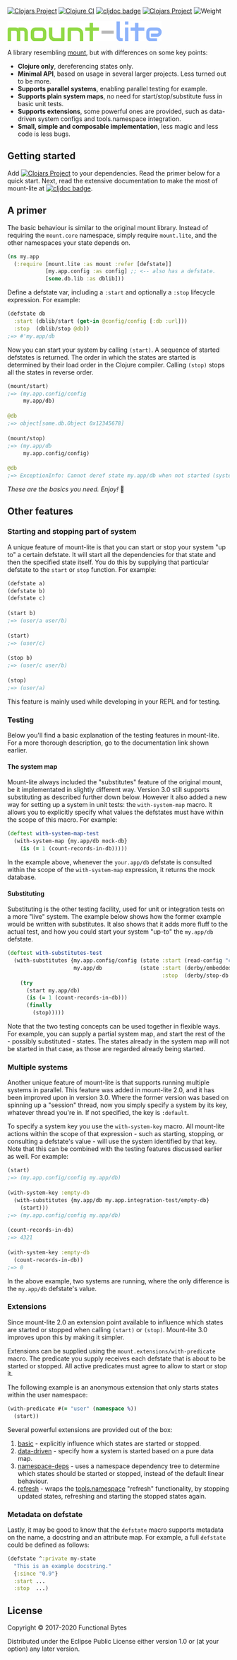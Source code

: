 [![Clojars Project](https://img.shields.io/clojars/v/functionalbytes/mount-lite.svg)](https://clojars.org/functionalbytes/mount-lite)
[![Clojure CI](https://github.com/aroemers/mount-lite/workflows/Clojure%20CI/badge.svg?branch=3.x)](https://github.com/aroemers/mount-lite/actions?query=workflow%3A%22Clojure+CI%22)
[![cljdoc badge](https://cljdoc.org/badge/functionalbytes/mount-lite)](https://cljdoc.org/d/functionalbytes/mount-lite/CURRENT)
[![Clojars Project](https://img.shields.io/clojars/dt/functionalbytes/mount-lite?color=blue)](https://clojars.org/functionalbytes/mount-lite)
![Weight](https://img.shields.io/badge/weight-lite-brightgreen)

![logo](doc/logo.png)

A library resembling [mount](https://github.com/tolitius/mount), but with differences on some key points:

* **Clojure only**, dereferencing states only.
* **Minimal API**, based on usage in several larger projects. Less turned out to be more.
* **Supports parallel systems**, enabling parallel testing for example.
* **Supports plain system maps**, no need for start/stop/substitute fuss in basic unit tests.
* **Supports extensions**, some powerful ones are provided, such as data-driven system configs and tools.namespace integration.
* **Small, simple and composable implementation**, less magic and less code is less bugs.


## Getting started

Add [![Clojars Project](https://img.shields.io/clojars/v/functionalbytes/mount-lite.svg)](https://clojars.org/functionalbytes/mount-lite) to your dependencies.
Read the primer below for a quick start.
Next, read the extensive documentation to make the most of mount-lite at [![cljdoc badge](https://cljdoc.org/badge/functionalbytes/mount-lite)](https://cljdoc.org/d/functionalbytes/mount-lite/CURRENT).


## A primer

The basic behaviour is similar to the original mount library.
Instead of requiring the `mount.core` namespace, simply require `mount.lite`, and the other namespaces your state depends on.

```clj
(ns my.app
  (:require [mount.lite :as mount :refer [defstate]]
            [my.app.config :as config] ;; <-- also has a defstate.
            [some.db.lib :as dblib]))
```

Define a defstate var, including a `:start` and optionally a `:stop` lifecycle expression.
For example:

```clj
(defstate db
  :start (dblib/start (get-in @config/config [:db :url]))
  :stop  (dblib/stop @db))
;=> #'my.app/db
```

Now you can start your system by calling `(start)`.
A sequence of started defstates is returned.
The order in which the states are started is determined by their load order in the Clojure compiler.
Calling `(stop)` stops all the states in reverse order.

```clj
(mount/start)
;=> (my.app.config/config
     my.app/db)

@db
;=> object[some.db.Object 0x12345678]

(mount/stop)
;=> (my.app/db
     my.app.config/config)

@db
;=> ExceptionInfo: Cannot deref state my.app/db when not started (system :default)
```

*These are the basics you need. Enjoy!* 🚀


## Other features

### Starting and stopping part of system

A unique feature of mount-lite is that you can start or stop your system "up to" a certain defstate.
It will start all the dependencies for that state and then the specified state itself.
You do this by supplying that particular defstate to the `start` or `stop` function.
For example:

```clj
(defstate a)
(defstate b)
(defstate c)

(start b)
;=> (user/a user/b)

(start)
;=> (user/c)

(stop b)
;=> (user/c user/b)

(stop)
;=> (user/a)
```

This feature is mainly used while developing in your REPL and for testing.


### Testing

Below you'll find a basic explanation of the testing features in mount-lite.
For a more thorough description, go to the documentation link shown earlier.

#### The system map

Mount-lite always included the "substitutes" feature of the original mount, be it implementated in slightly different way.
Version 3.0 still supports substituting as described further down below.
However it also added a new way for setting up a system in unit tests: the `with-system-map` macro.
It allows you to explicitly specify what values the defstates must have within the scope of this macro.
For example:

```clj
(deftest with-system-map-test
  (with-system-map {my.app/db mock-db}
    (is (= 1 (count-records-in-db)))))
```

In the example above, whenever the `your.app/db` defstate is consulted within the scope of the `with-system-map` expression, it returns the mock database.

#### Substituting

Substituting is the other testing facility, used for unit or integration tests on a more "live" system.
The example below shows how the former example would be written with substitutes.
It also shows that it adds more fluff to the actual test, and how you could start your system "up-to" the `my.app/db` defstate.

```clj
(deftest with-substitutes-test
  (with-substitutes {my.app.config/config (state :start (read-config "config.test.edn"))
                     my.app/db            (state :start (derby/embedded-db)
                                                 :stop  (derby/stop-db @my.app/db))}
    (try
      (start my.app/db)
      (is (= 1 (count-records-in-db)))
      (finally
        (stop)))))
```

Note that the two testing concepts can be used together in flexible ways.
For example, you can supply a partial system map, and start the rest of the - possibly substituted - states.
The states already in the system map will not be started in that case, as those are regarded already being started.

### Multiple systems

Another unique feature of mount-lite is that supports running multiple systems in parallel.
This feature was added in mount-lite 2.0, and it has been improved upon in version 3.0.
Where the former version was based on spinning up a "session" thread, now you simply specify a system by its key, whatever thread you're in.
If not specified, the key is `:default`.

To specify a system key you use the `with-system-key` macro.
All mount-lite actions within the scope of that expression - such as starting, stopping, or consulting a defstate's value - will use the system identified by that key.
Note that this can be combined with the testing features discussed earlier as well.
For example:

```clj
(start)
;=> (my.app.config/config my.app/db)

(with-system-key :empty-db
  (with-substitutes {my.app/db my.app.integration-test/empty-db}
    (start)))
;=> (my.app.config/config my.app/db)

(count-records-in-db)
;=> 4321

(with-system-key :empty-db
  (count-records-in-db))
;=> 0
```

In the above example, two systems are running, where the only difference is the `my.app/db` defstate's value.

### Extensions

Since mount-lite 2.0 an extension point available to influence which states are started or stopped when calling `(start)` or `(stop)`.
Mount-lite 3.0 improves upon this by making it simpler.

Extensions can be supplied using the `mount.extensions/with-predicate` macro.
The predicate you supply receives each defstate that is about to be started or stopped.
All active predicates must agree to allow to start or stop it.

The following example is an anonymous extension that only starts states within the user namespace:

```clj
(with-predicate #(= "user" (namespace %))
  (start))
```

Several powerful extensions are provided out of the box:

1. [basic]() - explicitly influence which states are started or stopped.
2. [data-driven]() - specify how a system is started based on a pure data map.
3. [namespace-deps]() - uses a namespace dependency tree to determine which states should be started or stopped, instead of the default linear behaviour.
4. [refresh]() - wraps the [tools.namespace]() "refresh" functionality, by stopping updated states, refreshing and starting the stopped states again.


### Metadata on defstate

Lastly, it may be good to know that the `defstate` macro supports metadata on the name, a docstring and an attribute map.
For example, a full `defstate` could be defined as follows:

```clj
(defstate ^:private my-state
  "This is an example docstring."
  {:since "0.9"}
  :start ...
  :stop  ...)
```

## License

Copyright © 2017-2020 Functional Bytes

Distributed under the Eclipse Public License either version 1.0 or (at
your option) any later version.
